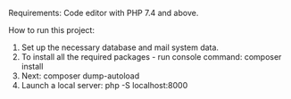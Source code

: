 Requirements: Code editor with PHP 7.4 and above.

How to run this project:
1. Set up the necessary database and mail system data.
2. To install all the required packages - run console command: composer install
3. Next: composer dump-autoload
4. Launch a local server: php -S localhost:8000